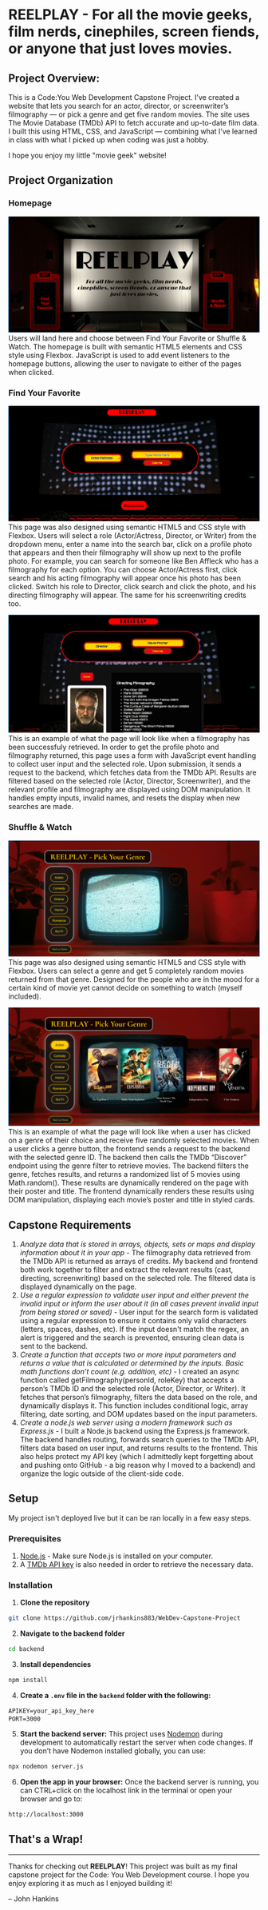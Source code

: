 # REELPLAY - For all the movie geeks, film nerds, cinephiles, screen fiends, or anyone that just loves movies.

## Project Overview:
This is a Code:You Web Development Capstone Project. I’ve created a website that lets you search for an actor, director, or screenwriter’s filmography — or pick a genre and get five random movies. 
The site uses The Movie Database (TMDb) API to fetch accurate and up-to-date film data. I built this using HTML, CSS, and JavaScript — combining what I’ve learned in class with what I picked up when 
coding was just a hobby.

I hope you enjoy my little "movie geek" website!

## Project Organization
### Homepage
![Homepage](./screenshots/homepage.png)
Users will land here and choose between Find Your Favorite or Shuffle & Watch. The homepage is built with semantic HTML5 elements and CSS style using Flexbox. 
JavaScript is used to add event listeners to the homepage buttons, allowing the user to navigate to either of the pages when clicked.

### Find Your Favorite
![Find Your Favorite - Before](./screenshots/findFave-before.png)
This page was also designed using semantic HTML5 and CSS style with Flexbox. Users will select a role (Actor/Actress, Director, or Writer) from the dropdown menu, enter a name into the search bar, click on a
profile photo that appears and then their filmography will show up next to the profile photo. For example, you can search for someone like Ben Affleck who has a filmography for each option. You can choose 
Actor/Actress first, click search and his acting filmography will appear once his photo has been clicked. Switch his role to Director, click search and click the photo, and his directing filmography will appear. 
The same for his screenwriting credits too.

![Find Your Favorite - After](./screenshots/findFave-after.png)
This is an example of what the page will look like when a filmography has been successfuly retrieved. In order to get the profile photo and filmography returned, this page uses a form with JavaScript event 
handling to collect user input and the selected role. Upon submission, it sends a request to the backend, which fetches data from the TMDb API. Results are filtered based on the selected role (Actor, Director, 
Screenwriter), and the relevant profile and filmography are displayed using DOM manipulation. It handles empty inputs, invalid names, and resets the display when new searches are made.

### Shuffle & Watch
![Shuffle and Watch - Before](./screenshots/randomPicks-before.png)
This page was also designed using semantic HTML5 and CSS style with Flexbox. Users can select a genre and get 5 completely random movies returned from that genre. Designed for the people who are in the mood for
a certain kind of movie yet cannot decide on something to watch (myself included).

![Shuffle and Watch - After](./screenshots/randomPicks-after.png)
This is an example of what the page will look like when a user has clicked on a genre of their choice and receive five randomly selected movies. When a user clicks a genre button, the frontend sends a request to 
the backend with the selected genre ID. The backend then calls the TMDb “Discover” endpoint using the genre filter to retrieve movies. The backend filters the genre, fetches results, and returns a randomized list 
of 5 movies using Math.random(). These results are dynamically rendered on the page with their poster and title. The frontend dynamically renders these results using DOM manipulation, displaying each movie’s poster 
and title in styled cards.

## Capstone Requirements
1. *Analyze data that is stored in arrays, objects, sets or maps and display information about it in your app* - The filmography data retrieved from the TMDb API is returned as arrays of credits. My backend and frontend both work together to filter and extract the relevant results (cast, directing, screenwriting) based on the selected role. The filtered data is displayed dynamically on the page.
2. *Use a regular expression to validate user input and either prevent the invalid input or inform the user about it (in all cases prevent invalid input from being stored or saved)* - User input for the search form is validated using a regular expression to ensure it contains only valid characters (letters, spaces, dashes, etc). If the input doesn't match the regex, an alert is triggered and the search is prevented, ensuring clean data is sent to the backend.
3. *Create a function that accepts two or more input parameters and returns a value that is calculated or determined by the inputs.  Basic math functions don’t count (e.g. addition, etc)* - I created an async function called getFilmography(personId, roleKey) that accepts a person’s TMDb ID and the selected role (Actor, Director, or Writer). It fetches that person’s filmography, filters the data based on the role, and dynamically displays it. This function includes conditional logic, array filtering, date sorting, and DOM updates based on the input parameters.
4. *Create a node.js web server using a modern framework such as Express.js* - I built a Node.js backend using the Express.js framework. The backend handles routing, forwards search queries to the TMDb API, filters data based on user input, and returns results to the frontend. This also helps protect my API key (which I admittedly kept forgetting about and pushing onto GitHub - a big reason why I moved to a backend) and organize the logic outside of the client-side code.

## Setup
My project isn't deployed live but it can be ran locally in a few easy steps.

### Prerequisites
1. [Node.js](https://nodejs.org) - Make sure Node.js is installed on your computer.
2. A [TMDb API key](https://www.themoviedb.org/documentation/api) is also needed in order to retrieve the necessary data.

### Installation
1. **Clone the repository**
```bash
git clone https://github.com/jrhankins883/WebDev-Capstone-Project
```
2. **Navigate to the backend folder**
```bash
cd backend
```
3. **Install dependencies**
```bash
npm install
```
4. **Create a `.env` file in the `backend` folder with the following:**
```env
APIKEY=your_api_key_here
PORT=3000
```
5. **Start the backend server:**
This project uses [Nodemon](https://github.com/remy/nodemon) during development to automatically restart the server when code changes. If you don’t have Nodemon installed globally, you can use:
```bash
npx nodemon server.js
```
6. **Open the app in your browser:**
Once the backend server is running, you can CTRL+click on the localhost link in the terminal or open your browser and go to:
```bash
http://localhost:3000
```

## That's a Wrap!
---

Thanks for checking out **REELPLAY**! This project was built as my final capstone project for the Code: You Web Development course. I hope you enjoy exploring it as much as I enjoyed building it!

– John Hankins
